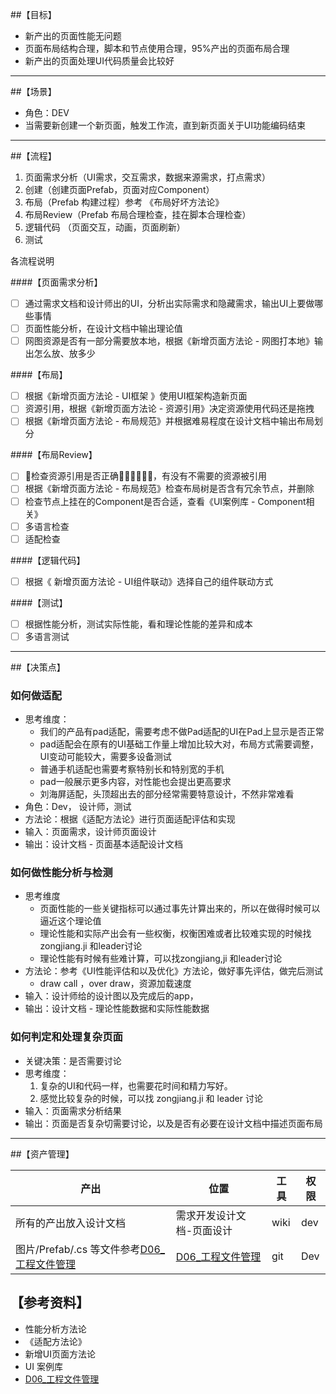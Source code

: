 ##【目标】

* 新产出的页面性能无问题
* 页面布局结构合理，脚本和节点使用合理，95%产出的页面布局合理
* 新产出的页面处理UI代码质量会比较好

---



##【场景】

* 角色：DEV
* 当需要新创建一个新页面，触发工作流，直到新页面关于UI功能编码结束

---



##【流程】

1. 页面需求分析（UI需求，交互需求，数据来源需求，打点需求）
3. 创建（创建页面Prefab，页面对应Component）
4. 布局（Prefab 构建过程）参考 《布局好坏方法论》
5. 布局Review（Prefab 布局合理检查，挂在脚本合理检查）
6. 逻辑代码 （页面交互，动画，页面刷新）
7. 测试 

各流程说明

####【页面需求分析】

- [ ] 通过需求文档和设计师出的UI，分析出实际需求和隐藏需求，输出UI上要做哪些事情
- [ ] 页面性能分析，在设计文档中输出理论值
- [ ] 网图资源是否有一部分需要放本地，根据《新增页面方法论 - 网图打本地》输出怎么放、放多少

####【布局】

- [ ] 根据《新增页面方法论 - UI框架 》使用UI框架构造新页面
- [ ] 资源引用，根据《新增页面方法论 - 资源引用》决定资源使用代码还是拖拽
- [ ] 根据《新增页面方法论 - 布局规范》并根据难易程度在设计文档中输出布局划分

####【布局Review】

- [ ] 检查资源引用是否正确，有没有不需要的资源被引用
- [ ] 根据《新增页面方法论 - 布局规范》检查布局树是否含有冗余节点，并删除
- [ ] 检查节点上挂在的Component是否合适，查看《UI案例库 - Component相关》
- [ ] 多语言检查
- [ ] 适配检查

####【逻辑代码】

- [ ] 根据《 新增页面方法论 - UI组件联动》选择自己的组件联动方式

####【测试】

- [ ] 根据性能分析，测试实际性能，看和理论性能的差异和成本
- [ ] 多语言测试

---



##【决策点】

### 如何做适配

* 思考维度：
  * 我们的产品有pad适配，需要考虑不做Pad适配的UI在Pad上显示是否正常
  * pad适配会在原有的UI基础工作量上增加比较大对，布局方式需要调整，UI变动可能较大，需要多设备测试
  * 普通手机适配也需要考察特别长和特别宽的手机
  * pad一般展示更多内容，对性能也会提出更高要求
  * 刘海屏适配，头顶超出去的部分经常需要特意设计，不然非常难看
* 角色：Dev， 设计师，测试
* 方法论：根据《适配方法论》进行页面适配评估和实现
* 输入：页面需求，设计师页面设计
* 输出：设计文档 - 页面基本适配设计文档

### 如何做性能分析与检测

* 思考维度
  * 页面性能的一些关键指标可以通过事先计算出来的，所以在做得时候可以逼近这个理论值
  * 理论性能和实际产出会有一些权衡，权衡困难或者比较难实现的时候找 zongjiang.ji 和leader讨论
  * 理论性能有时候有些难计算，可以找zongjiang,ji 和leader讨论
* 方法论：参考《UI性能评估和以及优化》方法论，做好事先评估，做完后测试
  * draw call ，over draw，资源加载速度
* 输入：设计师给的设计图以及完成后的app，
* 输出：设计文档 - 理论性能数据和实际性能数据

### 如何判定和处理复杂页面

* 关键决策：是否需要讨论
* 思考维度：
  1. 复杂的UI和代码一样，也需要花时间和精力写好。
  2. 感觉比较复杂的时候，可以找 zongjiang.ji 和 leader 讨论
* 输入：页面需求分析结果
* 输出：页面是否复杂切需要讨论，以及是否有必要在设计文档中描述页面布局

----



##【资产管理】

| 产出                                                         | 位置                                                         | 工具 | 权限 |
| ------------------------------------------------------------ | ------------------------------------------------------------ | ---- | ---- |
| 所有的产出放入设计文档                                       | 需求开发设计文档-页面设计                                    | wiki | dev  |
| 图片/Prefab/.cs 等文件参考[D06_工程文件管理](https://wiki.atcloudbox.com/pages/viewpage.action?pageId=29167686&src=contextnavpagetreemode) | [D06_工程文件管理](https://wiki.atcloudbox.com/pages/viewpage.action?pageId=29167686&src=contextnavpagetreemode) | git  | Dev  |



## 【参考资料】

* 性能分析方法论
* 《适配方法论》
* 新增UI页面方法论
* UI 案例库
* [D06_工程文件管理](https://wiki.atcloudbox.com/pages/viewpage.action?pageId=29167686&src=contextnavpagetreemode)
